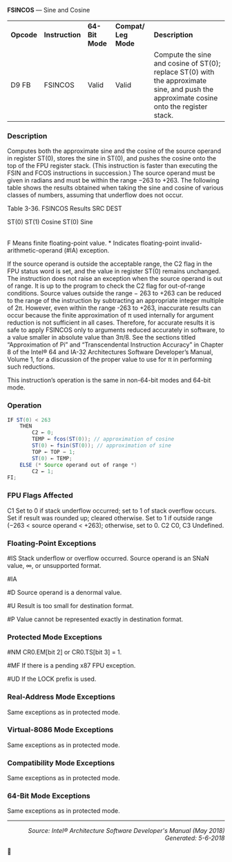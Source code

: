 <b>FSINCOS</b> — Sine and Cosine
<table>
	<tr>
		<td><b>Opcode</b></td>
		<td><b>Instruction</b></td>
		<td><b>64-Bit Mode</b></td>
		<td><b>Compat/ Leg Mode</b></td>
		<td><b>Description</b></td>
	</tr>
	<tr>
		<td>D9 FB</td>
		<td>FSINCOS</td>
		<td>Valid</td>
		<td>Valid</td>
		<td>Compute the sine and cosine of ST(0); replace ST(0) with the approximate sine, and push the approximate cosine onto the register stack.</td>
	</tr>
</table>


### Description
Computes both the approximate sine and the cosine of the source operand in register ST(0), stores the sine in
ST(0), and pushes the cosine onto the top of the FPU register stack. (This instruction is faster than executing the
FSIN and FCOS instructions in succession.)
The source operand must be given in radians and must be within the range −263 to +263. The following table shows
the results obtained when taking the sine and cosine of various classes of numbers, assuming that underflow does
not occur.

Table 3-36.  FSINCOS Results
SRC
DEST

ST(0)
ST(1) Cosine
ST(0) Sine
<table>
	<tr>
	</tr>
	<tr>
	</tr>
	<tr>
	</tr>
	<tr>
	</tr>
	<tr>
	</tr>
</table>

F Means finite floating-point value.
\* Indicates floating-point invalid-arithmetic-operand (\#IA) exception.

If the source operand is outside the acceptable range, the C2 flag in the FPU status word is set, and the value in
register ST(0) remains unchanged. The instruction does not raise an exception when the source operand is out of
range. It is up to the program to check the C2 flag for out-of-range conditions. Source values outside the range −
263 to +263 can be reduced to the range of the instruction by subtracting an appropriate integer multiple of 2π.
However, even within the range -263 to +263, inaccurate results can occur because the finite approximation of π
used internally for argument reduction is not sufficient in all cases. Therefore, for accurate results it is safe to apply
FSINCOS only to arguments reduced accurately in software, to a value smaller in absolute value than 3π/8. See the
sections titled “Approximation of Pi” and “Transcendental Instruction Accuracy” in Chapter 8 of the Intel® 64 and
IA-32 Architectures Software Developer’s Manual, Volume 1, for a discussion of the proper value to use for π in
performing such reductions.

This instruction’s operation is the same in non-64-bit modes and 64-bit mode.

### Operation

```java
IF ST(0) < 263
    THEN
        C2 ← 0;
        TEMP ← fcos(ST(0)); // approximation of cosine
        ST(0) ← fsin(ST(0)); // approximation of sine
        TOP ← TOP − 1;
        ST(0) ← TEMP;
    ELSE (* Source operand out of range *)
        C2 ← 1;
FI;
```
### FPU Flags Affected
C1
Set to 0 if stack underflow occurred; set to 1 of stack overflow occurs.
Set if result was rounded up; cleared otherwise.
Set to 1 if outside range (−263 < source operand < +263); otherwise, set to 0.
C2
C0, C3
Undefined.

### Floating-Point Exceptions

<p>#IS
Stack underflow or overflow occurred.
Source operand is an SNaN value, ∞, or unsupported format.
<p>#IA
<p>#D
Source operand is a denormal value.
<p>#U
Result is too small for destination format.
<p>#P
Value cannot be represented exactly in destination format.

### Protected Mode Exceptions

<p>#NM
CR0.EM[bit 2] or CR0.TS[bit 3] = 1.
<p>#MF
If there is a pending x87 FPU exception.
<p>#UD
If the LOCK prefix is used.

### Real-Address Mode Exceptions

Same exceptions as in protected mode.

### Virtual-8086 Mode Exceptions

Same exceptions as in protected mode.

### Compatibility Mode Exceptions

Same exceptions as in protected mode.

### 64-Bit Mode Exceptions

Same exceptions as in protected mode.

 --- 
<p align="right"><i>Source: Intel® Architecture Software Developer's Manual (May 2018)<br>Generated: 5-6-2018</i></p>
